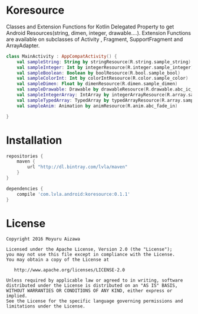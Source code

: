# Koresource
Classes and Extension Functions for Kotlin Delegated Property to get Android Resources(string, dimen, integer, drawable....).
Extension Functions are available on subclasses of Activity , Fragment, SupportFragment and ArrayAdapter.
```kotlin
class MainActivity : AppCompatActivity() {
    val sampleString: String by stringResource(R.string.sample_string)
    val sampleInteger: Int by integerResource(R.integer.sample_integer)
    val sampleBoolean: Boolean by boolResource(R.bool.sample_bool)
    val sampleColorInt: Int by colorIntResource(R.color.sample_color)
    val sampleDimen: Float by dimenResource(R.dimen.sample_dimen)
    val sampleDrawable: Drawable by drawableResource(R.drawable.abc_ic_menu_share_material)
    val sampleIntegerArray: IntArray by integerArrayResource(R.array.sample_integer_array)
    val sampleTypedArray: TypedArray by typedArrayResource(R.array.sample_color_array)
    val sampleAnim: Animation by animResource(R.anim.abc_fade_in)

}
```

# Installation
```groovy
repositories {
    maven {
        url "http://dl.bintray.com/lvla/maven"
    }
}

dependencies {
    compile 'com.lvla.android:koresource:0.1.1'
}
```

# License
```
Copyright 2016 Moyuru Aizawa

Licensed under the Apache License, Version 2.0 (the "License");
you may not use this file except in compliance with the License.
You may obtain a copy of the License at

   http://www.apache.org/licenses/LICENSE-2.0

Unless required by applicable law or agreed to in writing, software
distributed under the License is distributed on an "AS IS" BASIS,
WITHOUT WARRANTIES OR CONDITIONS OF ANY KIND, either express or implied.
See the License for the specific language governing permissions and
limitations under the License.
```
